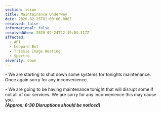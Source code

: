 ```yaml
---
section: issue
title: Maintainance Underway
date: 2020-02-25T01:00:00.000Z
resolved: false
informational: false
resolvedWhen: 2020-02-24T22:19:04.317Z
affected:
  - API
  - Leopard Bot
  - Trissie Image Hosting
  - Spectro
severity: down
---
```



\- We are starting to shut down some systems for tonights maintenance. Once again sorry for any inconvenience.

\- We are going to be having maintenance tonight that will disrupt some if not all of our services. We are sorry for any inconvenience this may cause you.\
***(Approx: 6:30 Disruptions should be noticed)***
